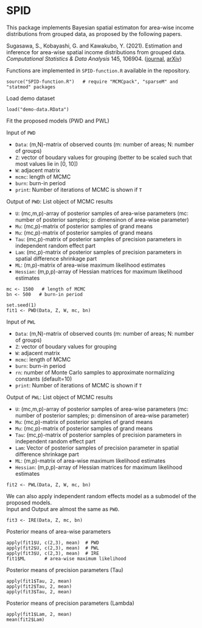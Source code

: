 # SPID
This package implements Bayesian spatial estimaton for area-wise income distributions from grouped data, as proposed by the following papers.

Sugasawa, S., Kobayashi, G. and Kawakubo, Y. (2021). Estimation and inference for area-wise spatial income distributions from grouped data. *Computational Statistics & Data Analysis* 145, 106904. ([journal](https://www.sciencedirect.com/science/article/abs/pii/S0167947319302592?via%3Dihub), [arXiv]( https://arxiv.org/abs/1904.11109))

Functions are implemented in `SPID-function.R` available in the repository.

```{r}
source("SPID-function.R")   # require "MCMCpack", "sparseM" and "statmod" packages
```

Load demo dataset
```{r}
load("demo-data.RData")
```

Fit the proposed models (PWD and PWL)

Input of `PWD` 

- `Data`: (m,N)-matrix of observed counts (m: number of areas; N: number of groups)
- `Z`: vector of boudary values for grouping (better to be scaled such that most values lie in [0, 10])
- `W`: adjacent matrix
- `mcmc`: length of MCMC 
- `burn`: burn-in period
- `print`: Number of iterations of MCMC is shown if `T`

Output of `PWD`: List object of MCMC results

- `U`: (mc,m,p)-array of posterior samples of area-wise parameters (mc: number of posterior samples; p: dimensinon of area-wise parameter)
- `Mu`: (mc,p)-matrix of posterior samples of grand means
- `Mu`: (mc,p)-matrix of posterior samples of grand means
- `Tau`: (mc,p)-matrix of posterior samples of precision parameters in independent random effect part
- `Lam`: (mc,p)-matrix of posterior samples of precision parameters in spatial difference shrinkage part
- `ML`: (m,p)-matrix of area-wise maximum likelihood estimates 
- `Hessian`: (m,p,p)-array of Hessian matrices for maximum likelihood estimates

```{r}
mc <- 1500   # length of MCMC
bn <- 500   # burn-in period

set.seed(1)
fit1 <- PWD(Data, Z, W, mc, bn)
```

Input of `PWL` 

- `Data`: (m,N)-matrix of observed counts (m: number of areas; N: number of groups)
- `Z`: vector of boudary values for grouping 
- `W`: adjacent matrix
- `mcmc`: length of MCMC 
- `burn`: burn-in period
- `rn`: number of Monte Carlo samples to approximate normalizing constants (default=10)
- `print`: Number of iterations of MCMC is shown if `T`

Output of `PWL`: List object of MCMC results

- `U`: (mc,m,p)-array of posterior samples of area-wise parameters (mc: number of posterior samples; p: dimensinon of area-wise parameter)
- `Mu`: (mc,p)-matrix of posterior samples of grand means
- `Mu`: (mc,p)-matrix of posterior samples of grand means
- `Tau`: (mc,p)-matrix of posterior samples of precision parameters in independent random effect part
- `Lam`: Vector of posterior samples of precision parameter in spatial difference shrinkage part
- `ML`: (m,p)-matrix of area-wise maximum likelihood estimates 
- `Hessian`: (m,p,p)-array of Hessian matrices for maximum likelihood estimates

```{r}
fit2 <- PWL(Data, Z, W, mc, bn)
```

We can also apply independent random effects model as a submodel of the proposed models.  
Input and Output are almost the same as `PWD`.
```{r}
fit3 <- IRE(Data, Z, mc, bn)
```

Posterior means of area-wise parameters 
```{r}
apply(fit1$U, c(2,3), mean)  # PWD
apply(fit2$U, c(2,3), mean)  # PWL   
apply(fit3$U, c(2,3), mean)  # IRE
fit1$ML       # area-wise maximum likelihood  
```

Posterior means of precision parameters (Tau) 
```{r}
apply(fit1$Tau, 2, mean)   
apply(fit2$Tau, 2, mean)
apply(fit3$Tau, 2, mean)
```

Posterior means of precision parameters (Lambda) 
```{r}
apply(fit1$Lam, 2, mean)
mean(fit2$Lam)
```






